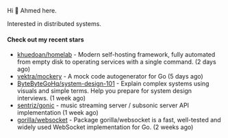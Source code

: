 Hi 👋 Ahmed here.

Interested in distributed systems.

#### Check out my recent stars

- [khuedoan/homelab](https://github.com/khuedoan/homelab) - Modern self-hosting framework, fully automated from empty disk to operating services with a single command. (2 days ago)
- [vektra/mockery](https://github.com/vektra/mockery) - A mock code autogenerator for Go (5 days ago)
- [ByteByteGoHq/system-design-101](https://github.com/ByteByteGoHq/system-design-101) - Explain complex systems using visuals and simple terms. Help you prepare for system design interviews. (1 week ago)
- [sentriz/gonic](https://github.com/sentriz/gonic) - music streaming server / subsonic server API implementation  (1 week ago)
- [gorilla/websocket](https://github.com/gorilla/websocket) - Package gorilla/websocket is a fast, well-tested and widely used WebSocket implementation for Go. (2 weeks ago)

